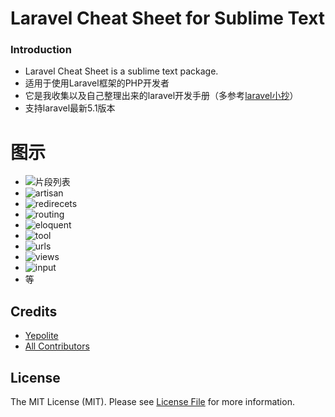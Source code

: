 # Laravel Cheat Sheet for Sublime Text

### Introduction
- Laravel Cheat Sheet is a sublime text package.
- 适用于使用Laravel框架的PHP开发者
- 它是我收集以及自己整理出来的laravel开发手册（多参考[laravel小抄](http://cheats.jesse-obrien.ca/)）
- 支持laravel最新5.1版本

# 图示
- ![片段列表](http://img.hb.aicdn.com/05ffd599677a897c74b037046e6aae5aba326d8ecba6-hKFIYs_fw658) 
- ![artisan](http://img.hb.aicdn.com/e6778605464fe3601dba005133fada53103f5edb24ef6-TDDvrZ_fw658) 
- ![redirecets](http://img.hb.aicdn.com/cd418161c9f3e50370d2a55e4f397bdc90c841d2168b6-02iNBe_fw658) 
- ![routing](http://img.hb.aicdn.com/b383d2498211617719b77b9d87e52a3b806d69c51e1a3-jlShKA_fw658) 
- ![eloquent](http://img.hb.aicdn.com/a5083c11e2b0707bb9124628857a4c83ada664bf232f2-XHigoW_fw658) 
- ![tool](http://img.hb.aicdn.com/a5083c11e2b0707bb9124628857a4c83ada664bf232f2-XHigoW_fw658) 
- ![urls](http://img.hb.aicdn.com/a5083c11e2b0707bb9124628857a4c83ada664bf232f2-XHigoW_fw658) 
- ![views](http://img.hb.aicdn.com/796e41cf5142f8c0b1d5b1acda43cf9d728ef1d71409a-3wdN5k_fw658) 
- ![input](http://img.hb.aicdn.com/a53400a3895c0a5ed94f911517f556aaeb2cb6a119ce0-9Myxyb_fw658) 
- 等

## Credits

- [Yepolite][link-author]
- [All Contributors][link-contributors]


## License

The MIT License (MIT). Please see [License File](LICENSE.md) for more information.

[link-author]: https://github.com/yepolite
[link-contributors]: ../../contributors
[link-latest-version]: https://github.com/yepolite/laravel-cheat-sheet/releases
